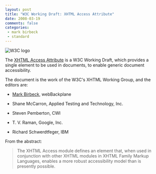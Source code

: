 ```yaml
---
layout: post
title: "W3C Working Draft: XHTML Access Attribute"
date: 2008-03-19
comments: false
categories:
 - mark birbeck
 - standard
---
```

![W3C logo](http://www.w3.org/Icons/w3c_home)

The [XHTML Access Attribute](http://www.w3.org/TR/xhtml-access/) is a W3C
Working Draft, which provides a single element to be used in documents, to
enable generic document accessibility.

<!-- more -->

  
The document is the work of the W3C's XHTML Working Group, and the editors
are:

  

  * [Mark Birbeck](/mark-birbeck), webBackplane
  

  * Shane McCarron, Applied Testing and Technology, Inc.
  

  * Steven Pemberton, CWI
  

  * T. V. Raman, Google, Inc.
  

  * Richard Schwerdtfeger, IBM
  
  
  
From the abstract:

> The XHTML Access module defines an element that, when used in conjunction
with other XHTML modules in XHTML Family Markup Languages, enables a more
robust accessibility model than is presently possible.

